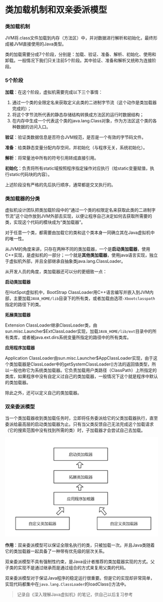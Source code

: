 # 类加载机制和双亲委派模型

### 类加载机制

JVM将.class文件加载到内存（方法区）中，并对数据进行解析和初始化，最终形成被JVM直接使用的Java类型。

类的加载需要分成7个阶段，分别是：加载、验证、准备、解析、初始化、使用和卸载。一般情况下我们只关注前5个阶段。其中验证、准备和解析又统称为连接阶段。

### 5个阶段

**加载**：在这个阶段，虚拟机需要完成以下三个事情：

1. 通过一个类的全限定名来获取定义此类的二进制字节流（这个动作是类加载器完成的）；
2. 将这个字节流所代表的静态存储结构转换成方法区的运行时数据结构；
3. 在内存中生成一个代表这个类的java.lang.Class对象，作为方法区这个类的各种数据的访问入口。

**验证**：验证类数据信息是否符合JVM规范，是否是一个有效的字节码文件。

**准备**：给类静态变量分配内存空间，并初始化（与程序无关，系统初始化）。

**解析**：将常量池中所有的符号引用转成直接引用。

**初始化**：负责将所有static域按照程序指定操作对应执行（给static变量赋值，执行static代码块的内容）。

上述阶段没有严格的先后执行顺序，通常都是交叉执行的。

### 类加载器的分类

虚拟机设计团队把类加载阶段中的“通过一个类的权限定名来获取此类的二进制字节流”这个动作放到JVM外部去实现，以便让程序自己决定如何去获取所需要的类，实现这个代码的模块成为“类加载器”。

对于任意一个类，都需要由加载它的类和这个类本身一同确立其在Java虚拟机中的唯一性。

从JVM的角度来讲，只存在两种不同的类加载器，一个是**启动类加载器**，使用C++实现，是虚拟机的一部分；一个就是**其他类加载器**，使用java语言实现，独立于虚拟机外部，并且全部继承自抽象类java.lang.ClassLoader。

从开发人员的角度，类加载器还可以分的更细致一点：

**启动类加载器**

在HotSpot虚拟机中，BootStrap ClassLoader用C++语言编写并嵌入到JVM内部，主要加载`JAVA_HOME/lib`目录下的所有类，或者加载由选项`-Xbootclasspath`指定的路径下的类。

**拓展类加载器**

Extension ClassLoader继承ClassLoader类，由sun.misc.Launcher$ExtClassLoader实现，加载`JAVA_HOME/lib/ext`目录中的所有类库，或者被java.ext.dirs系统变量所指定的路径中的所有类库。

**应用程序加载器**

Application ClassLoader由sun.misc.Launcher$AppClassLoader实现，由于这个类加载器是ClassLoader中的getSystemClassLoader()方法的返回值类型，所以一般也称它为系统类加载器。它负责加载用户类路径（ClassPath）上所指定的类库，如果程序中没有自定义过自己的类加载器，一般情况下这个就是程序中默认的类加载器。

除此之外，还可以定义自己的类加载器。

### 双亲委派模型

当一个类加载器收到类加载任务时，立即将任务委派给它的父类加载器执行，直至委派给最高层的启动类加载器为止。只有当父类反馈自己无法完成这个加载请求（它的搜索范围中没有找到所需的类）时，子加载器才会尝试自己去加载。

![](../../assets/双亲委派模型.png)

**作用**：双亲委派模型可以保证全限名执行的类，只被加载一次。并且Java类随着它的类加载器一起具备了一种带有优先级的层次关系。

双亲委派模型不具有强制性约束，是Java设计者推荐的类加载器实现的方式。父子类的实现不是通过继承而是通过组合的方式来复用父类的代码。

双亲委派模型对于保证Java程序的稳定运行很重要。但是它的实现却非常简单，实现代码都集中在`java.lang.ClassLoader`的loadClass()方法中。



> 记录自《深入理解Java虚拟机》的笔记，供自己以后复习参考